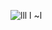 ![lll l ~l](https://github.com/Andressaisidoro/Formulario-de-Cadastro/assets/157038490/35d45ab0-f174-4a64-8248-c95bd85aff66)
